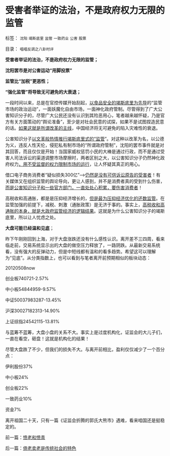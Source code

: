 # 受害者举证的法治，不是政府权力无限的监管

标签： `沈阳` `竭斯底里` `监管` `一致药业` `公害` `股票` 

目录： `唱唱反调之八卦时评`

**受害者举证的法治，不是政府权力无限的监管；**

**沈阳罢市是对公害运动“用脚投票”**

**监管比“加税”更恶性；**

**“强化监管”将导致无可避免的大衰退；**

一段时间以来，总是在官控传媒开始刮起，[以食品安全的竭斯底里为先导](../../../2012/7/12/食品安全的竭斯底酝酿着民粹冲击波.md)的“监管市场的政治运动”，一面妖魔化自由市场，一面神化政府管制。尽管得到了广大公害知识分子的，尽管广大公民还没有认识到其险恶用心，笔者越来越怀疑，乃是官方有关方面策动的“舆论准备”，至少是对社会民意的试探，如果不是试图捏造民意的话。[如果这就是所谓改革的主线](../../../2012/5/15/万一出现改革旗号下的国进民退，您有思想准备吗？.md)，中国经济将无可避免的陷入灾难性的衰退。

公害知识分子[以文革般热情推行竭斯底里式的“监管](../../../2012/4/20/食品安全竭斯底里的民粹和文革.md)”。对这种以改革为名，以公德为义，违反人性天伦，侵犯私有制市场的“所谓政府管制”，沈阳的罢市事件就是对其回答，而且仅仅是开始！当国家威权惩罚小民的大棒是通过行政，而不是通过受害人司法诉讼的渠道调整市场摩擦时，两者区别之大，以公害知识分子仍然神化政府权力[，用不受监督的权力限制市场的运行](../../../2012/4/19/反对管制传媒的记者们，要求管制各行各业.md)，让人怀疑其真正的用心。

借口电子商务消费者“疑似损失300亿”——>[仍然是没有可供诉讼原告的受害者](../../../2012/4/25/“受害者举证”排除斯大林正义.md)！有关媒体又在组织监管的舆论导向，更让人感到，并不是消费者真的受到什么伤害，[而是公害知识分子和一些官方部门，一直处处心积累，要伤害消费者](../../../2011/6/12/消费者最能保护自已，供应商最懂得生产什么.md)！

高税收和高通胀，都是是压抑经济增长的，[但是最为压抑经济优化的还数监管](../../../2011/6/11/监管越严,越是质次价高.md)。在监管加强的前提下，减税、刺激（通胀政策）是无济于事的。事实上，[高税收和高通胀的本身，就是大政府监管经济的逻辑结果](../../../2009/7/14/行政改革缺少的就是为人民服务之普世的价值观.md)。这就是为什么公害知识分子的竭斯底里，所以让人忧虑之处。

**大盘可能已经温和见底**；

昨下午刚刚回到上海，对于大盘涨跌还没有什么感性认识。离开差不三四周，看来临走前，交易系统显示出的大盘的做空压力释放了，一路阴跌。从最新交易系统看，没有强大的反弹动力，但是中短线都有温和的看多趋势。希望这可以理解为“见底”。从分类指数上，也可以看到与笔者离开前预期相似的板块动态：

20120508now

创业板740721-2.57%

中小板54844959-9.57%

中证50037983287-13.45%

沪深30027182313-14.90%

上证综指24542115-13.81%



与蓝筹不蓝筹，大盘小盘的关系不大。事实上是过度机构化，证监会的大儿子们，一直在看空，砸盘！这就是机构化的结果！

尽管大盘跌了不少，但我们的损失不大。与离开前相比，盈利仅仅减少了一个百分点：

伊利股份37%

中小板24%

创业板22%

一致药业10%

资金7%

离开祖国二十天，只有一篇《证监会折腾的郭氏大熊市》遇难，看来咱国还是挺稳定的。



前一篇：[愤老和愤青](../../../2012/8/19/愤老和愤青.md)

后一篇：[倚老卖老是传统社会的特色](../../../2012/8/20/倚老卖老是传统社会的特色.md)